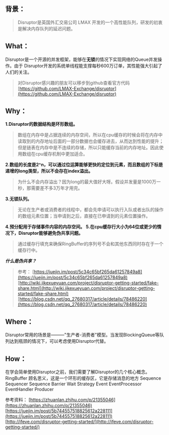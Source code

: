 
## 背景：
>Disruptor是英国外汇交易公司 LMAX 开发的一个高性能队列，研发的初衷是解决内存队列的延迟问题。

## What：
Disruptor是一个开源的并发框架，能够在**无锁**的情况下实现网络的Queue并发操作。由于 Disruptor开发的系统单线程能支撑每秒600万订单，其性能强大引起了人们的关注。

>对Disruptor感兴趣的朋友可以移步到github查看官方代码[https://github.com/LMAX-Exchange/disruptor](https://github.com/LMAX-Exchange/disruptor)
## Why：
**1.Disruptor的数据结构是环形数组。**
>数组在内存中是占据连续的内存空间，所以在cpu缓存的时候会将在内存中读取到的内存地址后面的一部分数据也会缓存进去，从而达到性能的提升；但是链表在内存中是不连续的存储，所以只能缓存当前的内存地址。因此使用数组在cpu缓存机制中更加适合。

**2.数组的长度是2^n，可以通过位运算能够更快的定位到元素，而且数组的下标是递增的long类型，所以不会存在index溢出。**
>为什么不会内存溢出？因为long的最大值好大呀。假设并发量是1000万一秒，那需要差不多3万年才用完。

**3.无锁队列。**
>无论在生产者或消费者的线程中，都会先申请可以执行入队或者出队的操作的数组元素位置；当申请到之后，直接在已申请到的元素位置操作。

**4.预分配用于存储事件内容的内存空间。**
**5.在cpu缓存行大小为64位或更少的情况下，Disruptor能够避免伪共享问题。**
>通过缓存行填充来确保RingBuffer的序列号不会和其他东西同时存在于一个缓存行中。


***什么是伪共享？***
>参考：
[https://juejin.im/post/5c34c65bf265da61257849a8](https://juejin.im/post/5c34c65bf265da61257849a8)
[http://wiki.jikexueyuan.com/project/disruptor-getting-started/fake-share.html](http://wiki.jikexueyuan.com/project/disruptor-getting-started/fake-share.html)
[https://blog.csdn.net/qq_27680317/article/details/78486220](https://blog.csdn.net/qq_27680317/article/details/78486220)

## Where：

Disruptor常用的场景是———"生产者-消费者"模型。当发现BlockingQueue等队列达到瓶颈的情况下，可以考虑使用Disruptor代替。

## How：
在学会简单使用Disruptor之前，我们需要了解Disruptor的几个核心概念。
RingBuffer
顾名思义，这是一个环形的缓存区，它是存储消息的地方
Sequence
Sequencer 
Sequence Barrier
Wait Strategy
Event
EventProcessor
EventHandler
Producer


参考资料：
[https://zhuanlan.zhihu.com/p/21355046](https://zhuanlan.zhihu.com/p/21355046)
[https://juejin.im/post/5b744557518825612a228111](https://juejin.im/post/5b744557518825612a228111)
[http://ifeve.com/disruptor-getting-started/](http://ifeve.com/disruptor-getting-started/)







